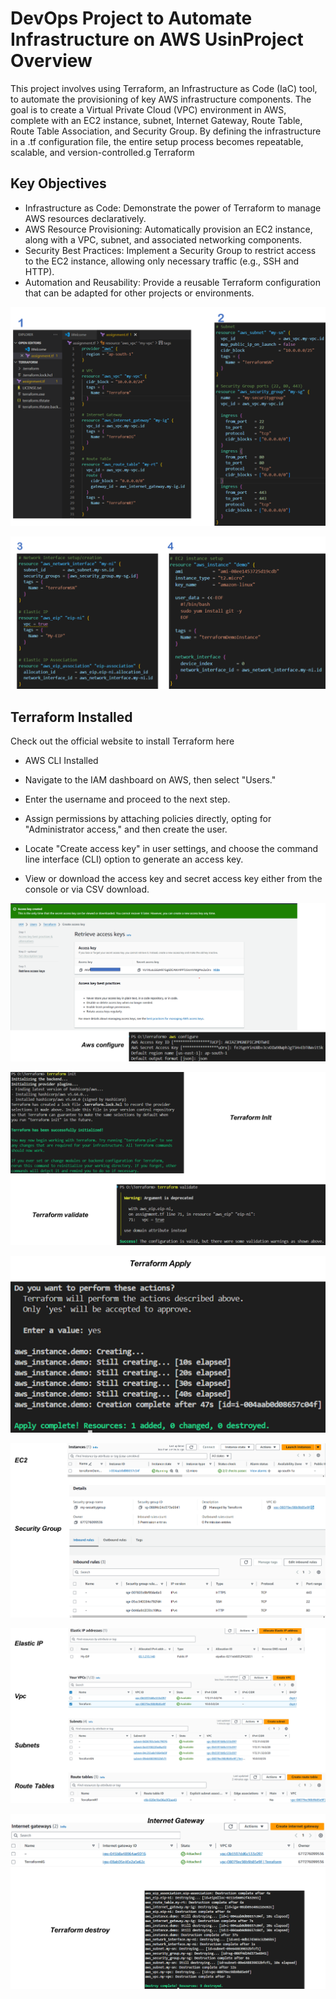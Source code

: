 # DevOps Project to Automate Infrastructure on AWS UsinProject Overview

This project involves using Terraform, an Infrastructure as Code (IaC) tool, to automate the provisioning of key AWS infrastructure components. The goal is to create a Virtual Private Cloud (VPC) environment in AWS, complete with an EC2 instance, subnet, Internet Gateway, Route Table, Route Table Association, and Security Group. By defining the infrastructure in a .tf configuration file, the entire setup process becomes repeatable, scalable, and version-controlled.g Terraform 

## Key Objectives
- Infrastructure as Code: Demonstrate the power of Terraform to manage AWS resources declaratively.
- AWS Resource Provisioning: Automatically provision an EC2 instance, along with a VPC, subnet, and associated networking components.
- Security Best Practices: Implement a Security Group to restrict access to the EC2 instance, allowing only necessary traffic (e.g., SSH and HTTP).
- Automation and Reusability: Provide a reusable Terraform configuration that can be adapted for other projects or environments.

![Alt text](https://github.com/Om-Nikhade/Terraform-AWS/blob/main/Images/image.png)

![Alt text](https://github.com/Om-Nikhade/Terraform-AWS/blob/main/Images/image-1.png)

## Terraform Installed

Check out the official website to install Terraform here 

- AWS CLI Installed

- Navigate to the IAM dashboard on AWS, then select "Users."

- Enter the username and proceed to the next step.

- Assign permissions by attaching policies directly, opting for "Administrator access," and then create the user.

- Locate "Create access key" in user settings, and choose the command line interface (CLI) option to generate an access key.

- View or download the access key and secret access key either from the console or via CSV download.

![Alt text](https://github.com/Om-Nikhade/Terraform-AWS/blob/main/Images/image-2.png)

![Alt text](https://github.com/Om-Nikhade/Terraform-AWS/blob/main/Images/image-3.png)

![Alt text](https://github.com/Om-Nikhade/Terraform-AWS/blob/main/Images/image-5.png)

![Alt text](https://github.com/Om-Nikhade/Terraform-AWS/blob/main/Images/image-6.png)

![Alt text](https://github.com/Om-Nikhade/Terraform-AWS/blob/main/Images/image-7.png)

![Alt text](https://github.com/Om-Nikhade/Terraform-AWS/blob/main/Images/image-8.png)
